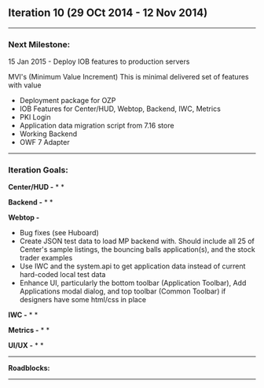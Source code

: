 ## Iteration 10 (29 OCt 2014 - 12 Nov 2014)

***

### Next Milestone:
15 Jan 2015 - Deploy IOB features to production servers

MVI's (Minimum Value Increment) This is minimal delivered set of features with value
* Deployment package for OZP
* IOB Features for Center/HUD, Webtop, Backend, IWC, Metrics
* PKI Login
* Application data migration script from 7.16 store
* Working Backend
* OWF 7 Adapter

***

### Iteration Goals:
**Center/HUD -**
* 
* 

**Backend -**
* 
* 

**Webtop -**
* Bug fixes (see Huboard)
* Create JSON test data to load MP backend with. Should include all 25 of Center's sample listings, the bouncing balls application(s), and the stock trader examples
* Use IWC and the system.api to get application data instead of current hard-coded local test data
* Enhance UI, particularly the bottom toolbar (Application Toolbar), Add Applications modal dialog, and top toolbar (Common Toolbar) if designers have some html/css in place

**IWC -**
* 
* 

**Metrics -**
* 
* 

**UI/UX -**
* 
* 


***

**Roadblocks:**

***